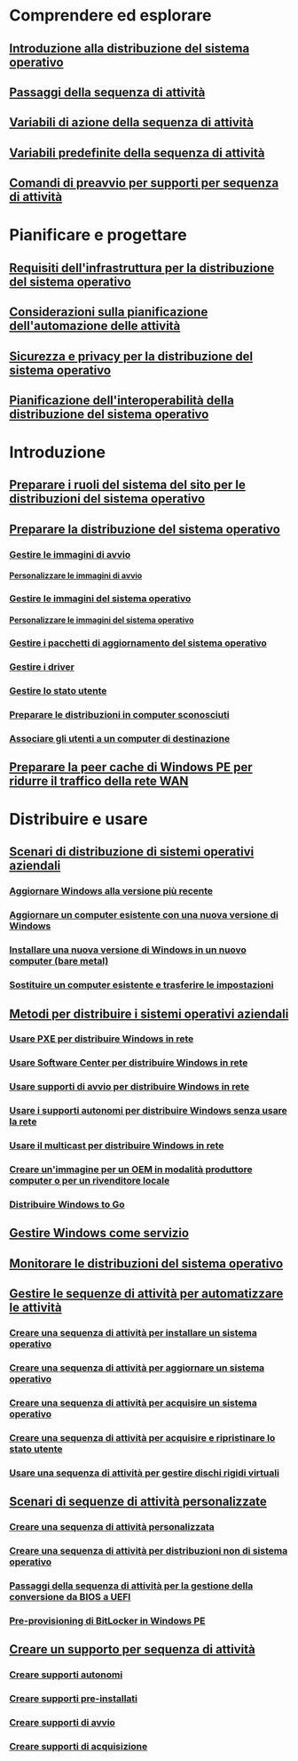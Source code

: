 # Comprendere ed esplorare
## [Introduzione alla distribuzione del sistema operativo](understand/introduction-to-operating-system-deployment.md)
## [Passaggi della sequenza di attività](understand/task-sequence-steps.md)
## [Variabili di azione della sequenza di attività](understand/task-sequence-action-variables.md)
## [Variabili predefinite della sequenza di attività](understand/task-sequence-built-in-variables.md)
## [Comandi di preavvio per supporti per sequenza di attività](understand/prestart-commands-for-task-sequence-media.md)

# Pianificare e progettare
## [Requisiti dell'infrastruttura per la distribuzione del sistema operativo](plan-design/infrastructure-requirements-for-operating-system-deployment.md)
## [Considerazioni sulla pianificazione dell'automazione delle attività](plan-design/planning-considerations-for-automating-tasks.md)
## [Sicurezza e privacy per la distribuzione del sistema operativo](plan-design/security-and-privacy-for-operating-system-deployment.md)
## [Pianificazione dell'interoperabilità della distribuzione del sistema operativo](plan-design/planning-for-operating-system-deployment-interoperability.md)

# Introduzione
## [Preparare i ruoli del sistema del sito per le distribuzioni del sistema operativo](get-started/prepare-site-system-roles-for-operating-system-deployments.md)
## [Preparare la distribuzione del sistema operativo](get-started/prepare-for-operating-system-deployment.md)
### [Gestire le immagini di avvio](get-started/manage-boot-images.md)
#### [Personalizzare le immagini di avvio](get-started/customize-boot-images.md)

### [Gestire le immagini del sistema operativo](get-started/manage-operating-system-images.md)
#### [Personalizzare le immagini del sistema operativo](get-started/customize-operating-system-images.md)

### [Gestire i pacchetti di aggiornamento del sistema operativo](get-started/manage-operating-system-upgrade-packages.md)
### [Gestire i driver](get-started/manage-drivers.md)
### [Gestire lo stato utente](get-started/manage-user-state.md)
### [Preparare le distribuzioni in computer sconosciuti](get-started/prepare-for-unknown-computer-deployments.md)
### [Associare gli utenti a un computer di destinazione](get-started/associate-users-with-a-destination-computer.md)

## [Preparare la peer cache di Windows PE per ridurre il traffico della rete WAN](get-started/prepare-windows-pe-peer-cache-to-reduce-wan-traffic.md)

# Distribuire e usare
## [Scenari di distribuzione di sistemi operativi aziendali](deploy-use/scenarios-to-deploy-enterprise-operating-systems.md)
### [Aggiornare Windows alla versione più recente](deploy-use/upgrade-windows-to-the-latest-version.md)
### [Aggiornare un computer esistente con una nuova versione di Windows](deploy-use/refresh-an-existing-computer-with-a-new-version-of-windows.md)
### [Installare una nuova versione di Windows in un nuovo computer (bare metal)](deploy-use/install-new-windows-version-new-computer-bare-metal.md)
### [Sostituire un computer esistente e trasferire le impostazioni](deploy-use/replace-an-existing-computer-and-transfer-settings.md)

## [Metodi per distribuire i sistemi operativi aziendali](deploy-use/methods-to-deploy-enterprise-operating-systems.md)
### [Usare PXE per distribuire Windows in rete](deploy-use/use-pxe-to-deploy-windows-over-the-network.md)
### [Usare Software Center per distribuire Windows in rete](deploy-use/use-software-center-to-deploy-windows-over-the-network.md)
### [Usare supporti di avvio per distribuire Windows in rete](deploy-use/use-bootable-media-to-deploy-windows-over-the-network.md)
### [Usare i supporti autonomi per distribuire Windows senza usare la rete](deploy-use/use-stand-alone-media-to-deploy-windows-without-using-the-network.md)
### [Usare il multicast per distribuire Windows in rete](deploy-use/use-multicast-to-deploy-windows-over-the-network.md)
### [Creare un'immagine per un OEM in modalità produttore computer o per un rivenditore locale](deploy-use/create-an-image-for-an-oem-in-factory-or-a-local-depot.md)
### [Distribuire Windows to Go](deploy-use/deploy-windows-to-go.md)

## [Gestire Windows come servizio](deploy-use/manage-windows-as-a-service.md)
## [Monitorare le distribuzioni del sistema operativo](deploy-use/monitor-operating-system-deployments.md)

## [Gestire le sequenze di attività per automatizzare le attività](deploy-use/manage-task-sequences-to-automate-tasks.md)
### [Creare una sequenza di attività per installare un sistema operativo](deploy-use/create-a-task-sequence-to-install-an-operating-system.md)
### [Creare una sequenza di attività per aggiornare un sistema operativo](deploy-use/create-a-task-sequence-to-upgrade-an-operating-system.md)
### [Creare una sequenza di attività per acquisire un sistema operativo](deploy-use/create-a-task-sequence-to-capture-an-operating-system.md)
### [Creare una sequenza di attività per acquisire e ripristinare lo stato utente](deploy-use/create-a-task-sequence-to-capture-and-restore-user-state.md)
### [Usare una sequenza di attività per gestire dischi rigidi virtuali](deploy-use/use-a-task-sequence-to-manage-virtual-hard-disks.md)

## [Scenari di sequenze di attività personalizzate](deploy-use/custom-task-sequence-scenarios.md)
### [Creare una sequenza di attività personalizzata](deploy-use/create-a-custom-task-sequence.md)
### [Creare una sequenza di attività per distribuzioni non di sistema operativo](deploy-use/create-a-task-sequence-for-non-operating-system-deployments.md)
### [Passaggi della sequenza di attività per la gestione della conversione da BIOS a UEFI](deploy-use/task-sequence-steps-to-manage-bios-to-uefi-conversion.md)
### [Pre-provisioning di BitLocker in Windows PE](deploy-use/preprovision-bitlocker-in-windows-pe.md)

## [Creare un supporto per sequenza di attività](deploy-use/create-task-sequence-media.md)
### [Creare supporti autonomi](deploy-use/create-stand-alone-media.md)
### [Creare supporti pre-installati](deploy-use/create-prestaged-media.md)
### [Creare supporti di avvio](deploy-use/create-bootable-media.md)
### [Creare supporti di acquisizione](deploy-use/create-capture-media.md)
